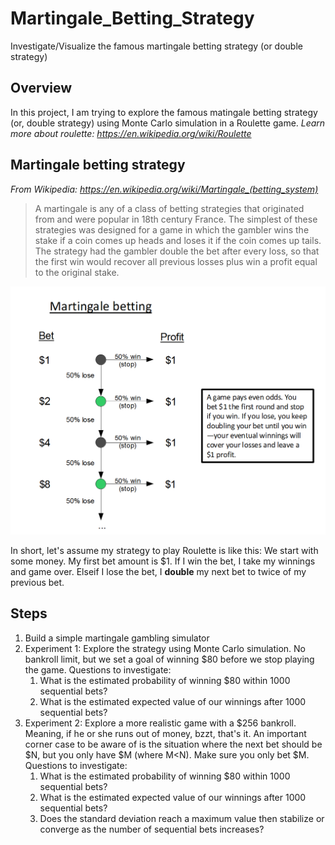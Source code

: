 # Martingale_Betting_Strategy
Investigate/Visualize the famous martingale betting strategy (or double strategy)

## Overview
In this project, I am trying to explore the famous matingale betting strategy (or, double strategy) using Monte Carlo simulation in a Roulette game. *Learn more about roulette: https://en.wikipedia.org/wiki/Roulette*

## Martingale betting strategy
*From Wikipedia: https://en.wikipedia.org/wiki/Martingale_(betting_system)*
> A martingale is any of a class of betting strategies that originated from and were popular in 18th century France. The simplest of these strategies was designed for a game in which the gambler wins the stake if a coin comes up heads and loses it if the coin comes up tails. The strategy had the gambler double the bet after every loss, so that the first win would recover all previous losses plus win a profit equal to the original stake.

  ![martingale_](martingale.png)

In short, let's assume my strategy to play Roulette is like this: We start with some money. My first bet amount is $1. If I win the bet, I take my winnings and game over. Elseif I lose the bet, I **double** my next bet to twice of my previous bet. 

## Steps
1. Build a simple martingale gambling simulator
2. Experiment 1: Explore the strategy using Monte Carlo simulation. No bankroll limit, but we set a goal of winning $80 before we stop playing the game. Questions to investigate: 
   1. What is the estimated probability of winning $80 within 1000 sequential bets?
   2. What is the estimated expected value of our winnings after 1000 sequential bets?
3. Experiment 2: Explore a more realistic game with a $256 bankroll. Meaning, if he or she runs out of money, bzzt, that's it. An important corner case to be aware of is the situation where the next bet should be $N, but you only have $M (where M<N). Make sure you only bet $M. Questions to investigate: 
   1. What is the estimated probability of winning $80 within 1000 sequential bets?
   2. What is the estimated expected value of our winnings after 1000 sequential bets?
   3. Does the standard deviation reach a maximum value then stabilize or converge as the number of sequential bets increases?


